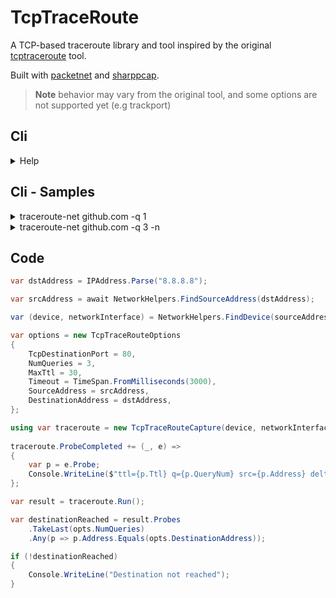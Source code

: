 # TcpTraceRoute

A TCP-based traceroute library and tool inspired by the original [tcptraceroute](https://github.com/mct/tcptraceroute) tool.

Built with [packetnet](https://github.com/dotpcap/packetnet) and [sharppcap](https://github.com/dotpcap/sharppcap).

> **Note** behavior may vary from the original tool, and some options are not supported yet (e.g trackport)

## Cli
<details>
<summary>Help</summary>
  
```
Description:

Usage:
  tcptraceroute-net <dst-host> [<dst-port>] [options]

Arguments:
  <dst-host>
  <dst-port>  [default: 80]

Options:
  -d                               debug mode [default: False]
  -n                               do not resolve probe hostname [default: True]
  -q, --num-queries <num-queries>  [default: 3]
  -f, --first-ttl <first-ttl>      [default: 1]
  --track-port                     [default: False]
  -P, --force-port                 [default: False]
  --dnat                           [default: False]
  -i, --interface <interface>
  -l, --packet-len <packet-len>    [default: 0]
  -m, --max-ttl <max-ttl>          [default: 30]
  -t, --tos <tos>                  [default: 0]
  -s, --src-address <src-address>
  -p, --src-port <src-port>        [default: 0]
  -w, --wait-time <wait-time>      packet read timeout (ms) [default: 3000]
  -S                               set SYN tcp flag [default: True]
  -A                               set ACK tcp flag [default: False]
  -E                               set ECN tcp flag [default: False]
  -U                               set URG tcp flag [default: False]
  --version                        Show version information
  -?, -h, --help                   Show help and usage information
```
    
</details>

## Cli - Samples
<details>
<summary>traceroute-net github.com -q 1</summary>
<pre>
 Selected device Wi-Fi (Intel(R) Wi-Fi 6 AX201 160MHz), address 192.168.1.56, port 60563 for outgoing packets
 Tracing the path to github.com (140.82.121.4) on TCP port 80, 30 hops max
 1  home-life.hub      1.411 ms
 2  151.6.142.56       7.518 ms
 3  151.6.57.36        7.175 ms
 4  151.6.6.68         9.696 ms
 5  151.6.7.181        10.650 ms
 6  *                  *
 7  64.125.30.254      26.075 ms
 8  ae1.mcs1.fra9.de.eth.zayo.com    32.603 ms
 9  82.98.193.29.IPYX-270403-002-ZYO.zip.zayo.com    26.751 ms
10  *                  *
11  *                  *
12  lb-140-82-121-4-fra.github.com  [open]  26.199 ms
</pre>
</details>
    
<details>
<summary>traceroute-net github.com -q 3 -n </summary>
<pre>
 Selected device Wi-Fi (Intel(R) Wi-Fi 6 AX201 160MHz), address 192.168.1.56, port 60563 for outgoing packets
 Tracing the path to github.com (140.82.121.3) on TCP port 80, 30 hops max
 1  192.168.1.1        1.873 ms  1.196 ms  1.230 ms
 2  151.6.142.56       6.731 ms  7.207 ms  6.189 ms
 3  151.6.57.36        6.432 ms  6.351 ms  9.545 ms
 4  151.6.6.68         9.502 ms  9.882 ms  9.262 ms
 5  151.6.7.181        10.197 ms  11.756 ms  10.146 ms
 6  80.81.194.26       25.581 ms  25.906 ms  25.646 ms
 7  64.125.30.254      26.460 ms  25.677 ms  25.404 ms
 8  64.125.29.65       31.942 ms  32.211 ms  31.858 ms
 9  82.98.193.29       25.576 ms  25.550 ms  26.520 ms
10  *                  *  *  *
11  *                  *  *  *
12  140.82.121.3     [open]  25.800 ms  25.744 ms  835.491 ms
</pre>
</details>

## Code
```csharp
var dstAddress = IPAddress.Parse("8.8.8.8");

var srcAddress = await NetworkHelpers.FindSourceAddress(dstAddress);

var (device, networkInterface) = NetworkHelpers.FindDevice(sourceAddress);

var options = new TcpTraceRouteOptions
{
    TcpDestinationPort = 80,
    NumQueries = 3,
    MaxTtl = 30,
    Timeout = TimeSpan.FromMilliseconds(3000),
    SourceAddress = srcAddress,
    DestinationAddress = dstAddress,
};

using var traceroute = new TcpTraceRouteCapture(device, networkInterface, options);
    
traceroute.ProbeCompleted += (_, e) => 
{
    var p = e.Probe;
    Console.WriteLine($"ttl={p.Ttl} q={p.QueryNum} src={p.Address} delta={p.Delta}ms");
};

var result = traceroute.Run();

var destinationReached = result.Probes
    .TakeLast(opts.NumQueries)
    .Any(p => p.Address.Equals(opts.DestinationAddress));

if (!destinationReached)
{
    Console.WriteLine("Destination not reached");
}
```
